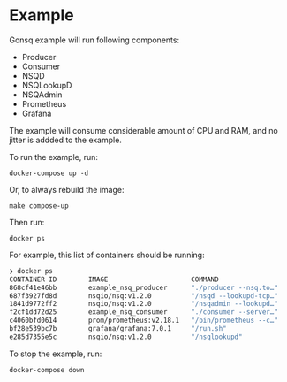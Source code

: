 # Example

Gonsq example will run following components:

- Producer
- Consumer
- NSQD
- NSQLookupD
- NSQAdmin
- Prometheus
- Grafana

The example will consume considerable amount of CPU and RAM, and no jitter is addded to the example.

To run the example, run:

`docker-compose up -d`

Or, to always rebuild the image:

`make compose-up`

Then run:

`docker ps`

For example, this list of containers should be running:

```sh
❯ docker ps
CONTAINER ID        IMAGE                     COMMAND                  CREATED             STATUS              PORTS                                                                            NAMES
868cf41e46bb        example_nsq_producer      "./producer --nsq.to…"   8 seconds ago       Up 6 seconds                                                                                         example_nsq_producer_1_2bc42d4afa60
687f3927fd8d        nsqio/nsq:v1.2.0          "/nsqd --lookupd-tcp…"   9 seconds ago       Up 7 seconds        4160-4161/tcp, 4170-4171/tcp, 0.0.0.0:32795->4150/tcp, 0.0.0.0:32794->4151/tcp   example_nsqd_1_1d6e17cbac11
1841d9772ff2        nsqio/nsq:v1.2.0          "/nsqadmin --lookupd…"   9 seconds ago       Up 7 seconds        4150-4151/tcp, 4160-4161/tcp, 4170/tcp, 0.0.0.0:4171->4171/tcp                   example_nsqadmin_1_a335e2024df1
f2cf1dd72d25        example_nsq_consumer      "./consumer --server…"   9 seconds ago       Up 7 seconds        0.0.0.0:9000->9000/tcp                                                           example_nsq_consumer_1_52f2a7e7d81c
c4060bfd0614        prom/prometheus:v2.18.1   "/bin/prometheus --c…"   10 seconds ago      Up 8 seconds        0.0.0.0:9090->9090/tcp                                                           prometheus
bf28e539bc7b        grafana/grafana:7.0.1     "/run.sh"                10 seconds ago      Up 8 seconds        0.0.0.0:3000->3000/tcp                                                           example_grafana_1_14b67bbddaac
e285d7355e5c        nsqio/nsq:v1.2.0          "/nsqlookupd"            10 seconds ago      Up 8 seconds        4150-4151/tcp, 4170-4171/tcp, 0.0.0.0:32793->4160/tcp, 0.0.0.0:32792->4161/tcp   example_nsqlookupd_1_2b745ef6ca19
```

To stop the example, run:

`docker-compose down`